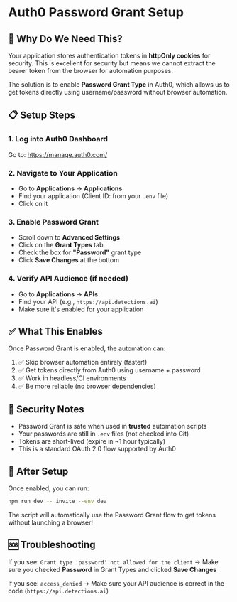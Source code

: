 # Auth0 Password Grant Setup

## 🎯 Why Do We Need This?

Your application stores authentication tokens in **httpOnly cookies** for security. This is excellent for security but means we cannot extract the bearer token from the browser for automation purposes.

The solution is to enable **Password Grant Type** in Auth0, which allows us to get tokens directly using username/password without browser automation.

## 📋 Setup Steps

### 1. Log into Auth0 Dashboard
Go to: https://manage.auth0.com/

### 2. Navigate to Your Application
- Go to **Applications** → **Applications**
- Find your application (Client ID: from your `.env` file)
- Click on it

### 3. Enable Password Grant
- Scroll down to **Advanced Settings**
- Click on the **Grant Types** tab
- Check the box for **"Password"** grant type
- Click **Save Changes** at the bottom

### 4. Verify API Audience (if needed)
- Go to **Applications** → **APIs**
- Find your API (e.g., `https://api.detections.ai`)
- Make sure it's enabled for your application

## ✅ What This Enables

Once Password Grant is enabled, the automation can:
1. ✅ Skip browser automation entirely (faster!)
2. ✅ Get tokens directly from Auth0 using username + password
3. ✅ Work in headless/CI environments
4. ✅ Be more reliable (no browser dependencies)

## 🔐 Security Notes

- Password Grant is safe when used in **trusted** automation scripts
- Your passwords are still in `.env` files (not checked into Git)
- Tokens are short-lived (expire in ~1 hour typically)
- This is a standard OAuth 2.0 flow supported by Auth0

## 🚀 After Setup

Once enabled, you can run:
```bash
npm run dev -- invite --env dev
```

The script will automatically use the Password Grant flow to get tokens without launching a browser!

## 🆘 Troubleshooting

If you see: `Grant type 'password' not allowed for the client`
→ Make sure you checked **Password** in Grant Types and clicked **Save Changes**

If you see: `access_denied`
→ Make sure your API audience is correct in the code (`https://api.detections.ai`)

